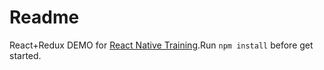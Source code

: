 Readme
=================
React+Redux DEMO for [React Native Training](https://www.gitbook.com/book/unbug/react-native-training/details).Run `npm install` before get started.

